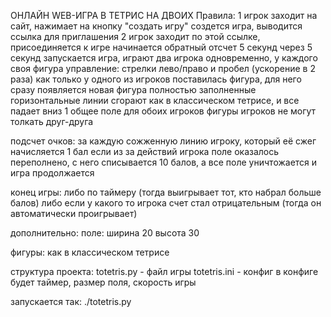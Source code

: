 ОНЛАЙН WEB-ИГРА В ТЕТРИС НА ДВОИХ
Правила:
1 игрок заходит на сайт, нажимает на кнопку "создать игру"
создется игра, выводится ссылка для приглашения
2 игрок заходит по этой ссылке, присоединяется к игре
начинается обратный отсчет 5 секунд
через 5 секунд запускается игра, играют два игрока одновременно, у каждого своя фигура
управление: стрелки лево/право и пробел (ускорение в 2 раза)
как только у одного из игроков поставилась фигура, для него сразу появляется новая фигура
полностью заполненные горизонтальные линии сгорают как в классическом тетрисе, и все падает вниз
1 общее поле для  обоих игроков
фигуры игроков не могут толкать друг-друга


подсчет очков:
за каждую сожженную линию игроку, который её сжег начисляется 1 бал
если из за действий игрока поле оказалось переполнено, с него списывается 10 балов, а все поле уничтожается и игра продолжается

конец игры:
либо по таймеру (тогда выигрывает тот, кто набрал больше балов)
либо если у какого то игрока счет стал отрицательным (тогда он автоматически проигрывает)

дополнительно:
поле:
ширина 20
высота 30

фигуры:
как в классическом тетрисе


структура проекта:
totetris.py - файл игры
totetris.ini - конфиг
в конфиге будет таймер, размер поля, скорость игры

запускается так:
./totetris.py
